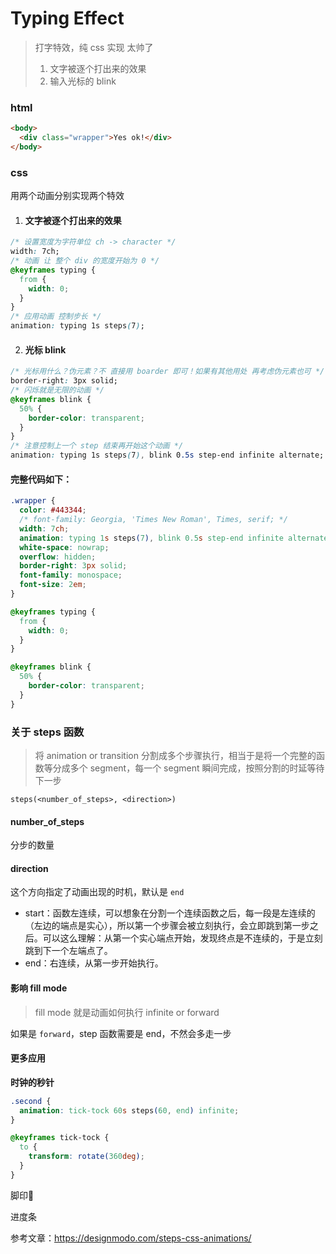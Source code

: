 # Typing Effect

> 打字特效，纯 css 实现 太帅了
>
> 1. 文字被逐个打出来的效果
> 2. 输入光标的 blink

### html

```html
<body>
  <div class="wrapper">Yes ok!</div>
</body>
```

### css

用两个动画分别实现两个特效

1. #### 文字被逐个打出来的效果

```css
/* 设置宽度为字符单位 ch -> character */
width: 7ch;
/* 动画 让 整个 div 的宽度开始为 0 */
@keyframes typing {
  from {
    width: 0;
  }
}
/* 应用动画 控制步长 */
animation: typing 1s steps(7);
```

2. #### 光标 blink

```css
/* 光标用什么？伪元素？不 直接用 boarder 即可！如果有其他用处 再考虑伪元素也可 */
border-right: 3px solid;
/* 闪烁就是无限的动画 */
@keyframes blink {
  50% {
    border-color: transparent;
  }
}
/* 注意控制上一个 step 结束再开始这个动画 */
animation: typing 1s steps(7), blink 0.5s step-end infinite alternate;
```

#### 完整代码如下：

```css
.wrapper {
  color: #443344;
  /* font-family: Georgia, 'Times New Roman', Times, serif; */
  width: 7ch;
  animation: typing 1s steps(7), blink 0.5s step-end infinite alternate;
  white-space: nowrap;
  overflow: hidden;
  border-right: 3px solid;
  font-family: monospace;
  font-size: 2em;
}

@keyframes typing {
  from {
    width: 0;
  }
}

@keyframes blink {
  50% {
    border-color: transparent;
  }
}
```

### 关于 steps 函数

> 将 animation or transition 分割成多个步骤执行，相当于是将一个完整的函数等分成多个 segment，每一个 segment 瞬间完成，按照分割的时延等待下一步

`steps(<number_of_steps>, <direction>)`

#### number_of_steps

分步的数量

#### direction

这个方向指定了动画出现的时机，默认是 `end`

- start：函数左连续，可以想象在分割一个连续函数之后，每一段是左连续的（左边的端点是实心），所以第一个步骤会被立刻执行，会立即跳到第一步之后。可以这么理解：从第一个实心端点开始，发现终点是不连续的，于是立刻跳到下一个左端点了。
- end：右连续，从第一步开始执行。

#### 影响 fill mode

> fill mode 就是动画如何执行 infinite or forward

如果是 `forward`，step 函数需要是 end，不然会多走一步

#### 更多应用

**时钟的秒针**

```css
.second {
  animation: tick-tock 60s steps(60, end) infinite;
}

@keyframes tick-tock {
  to {
    transform: rotate(360deg);
  }
}
```

脚印:paw_prints:

进度条

参考文章：https://designmodo.com/steps-css-animations/
